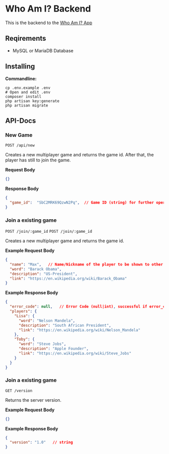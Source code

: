 # Who Am I? Backend

This is the backend to the [Who Am I? App](/tobiasholler/whoami-app)

## Reqirements

- MySQL or MariaDB Database

## Installing
**Commandline:**
```
cp .env.example .env
# Open and edit .env
composer install
php artisan key:generate
php artisan migrate
```

## API-Docs

### New Game

`POST /api/new`

Creates a new multiplayer game and returns the game id. After that, the player has still to join the game.

**Request Body**
```json
{}
```

**Response Body**
```json
{
  "game_id":  "SbC2MRK69QzwN2Pq",  // Game ID (string) for further operations
}
```

### Join a existing game

`POST /join/:game_id`
`POST /join/:game_id`

Creates a new multiplayer game and returns the game id.

**Example Request Body**
```json
{
  "name": "Max",   // Name/Nickname of the player to be shown to other players
  "word": "Barack Obama",
  "description": "US-President",
  "link": "https://en.wikipedia.org/wiki/Barack_Obama"
}
```

**Example Response Body**
```json
{
  "error_code": null,   // Error Code (null|int), successful if error_code is null
  "players": {
    "Lisa": {
      "word": "Nelson Mandela",
      "description": "South African President",
      "link": "https://en.wikipedia.org/wiki/Nelson_Mandela"
    },
    "Toby": {
      "word": "Steve Jobs",
      "description": "Apple Founder",
      "link": "https://en.wikipedia.org/wiki/Steve_Jobs"
    }
  }
}
```

### Join a existing game

`GET /version`

Returns the server version.

**Example Request Body**
```json
{}
```

**Example Response Body**
```json
{
  "version": "1.0"   // string
}
```

